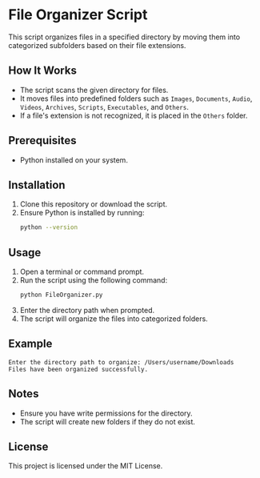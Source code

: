 # File Organizer Script

This script organizes files in a specified directory by moving them into categorized subfolders based on their file extensions.

## How It Works
- The script scans the given directory for files.
- It moves files into predefined folders such as `Images`, `Documents`, `Audio`, `Videos`, `Archives`, `Scripts`, `Executables`, and `Others`.
- If a file's extension is not recognized, it is placed in the `Others` folder.

## Prerequisites
- Python installed on your system.

## Installation
1. Clone this repository or download the script.
2. Ensure Python is installed by running:
   ```sh
   python --version
   ```

## Usage
1. Open a terminal or command prompt.
2. Run the script using the following command:
   ```sh
   python FileOrganizer.py
   ```
3. Enter the directory path when prompted.
4. The script will organize the files into categorized folders.

## Example
```
Enter the directory path to organize: /Users/username/Downloads
Files have been organized successfully.
```

## Notes
- Ensure you have write permissions for the directory.
- The script will create new folders if they do not exist.

## License
This project is licensed under the MIT License.
